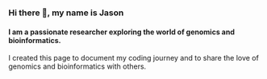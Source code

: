 ### Hi there 👋, my name is Jason 
#### I am a passionate researcher exploring the world of genomics and bioinformatics. 

I created this page to document my coding journey and to share the love of genomics and bioinformatics with others. 


 





